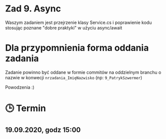 # Zad 9. Async

Waszym zadaniem jest przejrzenie klasy Service.cs i poprawienie kodu stosując poznane "dobre praktyki" w użyciu async/await

# Dla przypomnienia forma oddania zadania
Zadanie powinno być oddane w formie commitów na oddzielnym branchu o nazwie w konwecji `nrzadania_ImięNazwisko` (np: `9_PatrykSzwermer`)

Powodzenia :) 

# :clock3: Termin
## 19.09.2020, godz 15:00 
